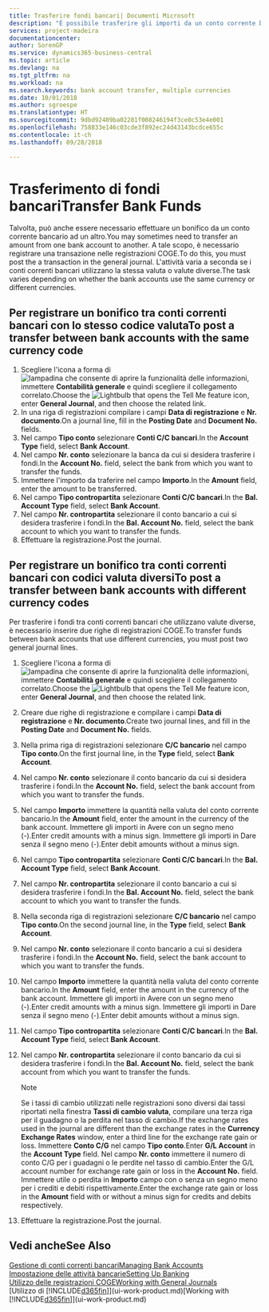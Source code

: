 ```yaml
---
title: Trasferire fondi bancari| Documenti Microsoft
description: "È possibile trasferire gli importi da un conto corrente bancario a un altro, incluse le valute diverse, tramite la registrazione della transazione nelle registrazioni COGE."
services: project-madeira
documentationcenter: 
author: SorenGP
ms.service: dynamics365-business-central
ms.topic: article
ms.devlang: na
ms.tgt_pltfrm: na
ms.workload: na
ms.search.keywords: bank account transfer, multiple currencies
ms.date: 10/01/2018
ms.author: sgroespe
ms.translationtype: HT
ms.sourcegitcommit: 9dbd92409ba02281f008246194f3ce0c53e4e001
ms.openlocfilehash: 758833e146c03cde3f892ec24d43143bcdce655c
ms.contentlocale: it-ch
ms.lasthandoff: 09/28/2018

---
```

# <a name="transfer-bank-funds"></a><span data-ttu-id="4bd77-103">Trasferimento di fondi bancari</span><span class="sxs-lookup"><span data-stu-id="4bd77-103">Transfer Bank Funds</span></span>
<span data-ttu-id="4bd77-104">Talvolta, può anche essere necessario effettuare un bonifico da un conto corrente bancario ad un altro.</span><span class="sxs-lookup"><span data-stu-id="4bd77-104">You may sometimes need to transfer an amount from one bank account to another.</span></span> <span data-ttu-id="4bd77-105">A tale scopo, è necessario registrare una transazione nelle registrazioni COGE.</span><span class="sxs-lookup"><span data-stu-id="4bd77-105">To do this, you must post the a transaction in the general journal.</span></span> <span data-ttu-id="4bd77-106">L'attività varia a seconda se i conti correnti bancari utilizzano la stessa valuta o valute diverse.</span><span class="sxs-lookup"><span data-stu-id="4bd77-106">The task varies depending on whether the bank accounts use the same currency or different currencies.</span></span>

## <a name="to-post-a-transfer-between-bank-accounts-with-the-same-currency-code"></a><span data-ttu-id="4bd77-107">Per registrare un bonifico tra conti correnti bancari con lo stesso codice valuta</span><span class="sxs-lookup"><span data-stu-id="4bd77-107">To post a transfer between bank accounts with the same currency code</span></span>
1. <span data-ttu-id="4bd77-108">Scegliere l'icona a forma di ![lampadina che consente di aprire la funzionalità delle informazioni](media/ui-search/search_small.png "Informazioni sull'operazione che si desidera eseguire"), immettere **Contabilità generale** e quindi scegliere il collegamento correlato.</span><span class="sxs-lookup"><span data-stu-id="4bd77-108">Choose the ![Lightbulb that opens the Tell Me feature](media/ui-search/search_small.png "Tell me what you want to do") icon, enter **General Journal**, and then choose the related link.</span></span>
2. <span data-ttu-id="4bd77-109">In una riga di registrazioni compilare i campi **Data di registrazione** e **Nr. documento**.</span><span class="sxs-lookup"><span data-stu-id="4bd77-109">On a journal line, fill in the **Posting Date** and **Document No.** fields.</span></span>
3. <span data-ttu-id="4bd77-110">Nel campo **Tipo conto** selezionare **Conti C/C bancari**.</span><span class="sxs-lookup"><span data-stu-id="4bd77-110">In the **Account Type** field, select **Bank Account**.</span></span>
4. <span data-ttu-id="4bd77-111">Nel campo **Nr. conto** selezionare la banca da cui si desidera trasferire i fondi.</span><span class="sxs-lookup"><span data-stu-id="4bd77-111">In the **Account No.** field, select the bank from which you want to transfer the funds.</span></span>
5. <span data-ttu-id="4bd77-112">Immettere l'importo da traferire nel campo **Importo**.</span><span class="sxs-lookup"><span data-stu-id="4bd77-112">In the **Amount** field, enter the amount to be transferred.</span></span>
6. <span data-ttu-id="4bd77-113">Nel campo **Tipo contropartita** selezionare **Conti C/C bancari**.</span><span class="sxs-lookup"><span data-stu-id="4bd77-113">In the **Bal. Account Type** field, select **Bank Account**.</span></span>
7. <span data-ttu-id="4bd77-114">Nel campo **Nr. contropartita** selezionare il conto bancario a cui si desidera trasferire i fondi.</span><span class="sxs-lookup"><span data-stu-id="4bd77-114">In the **Bal. Account No.** field, select the bank account to which you want to transfer the funds.</span></span>
8. <span data-ttu-id="4bd77-115">Effettuare la registrazione.</span><span class="sxs-lookup"><span data-stu-id="4bd77-115">Post the journal.</span></span>

## <a name="to-post-a-transfer-between-bank-accounts-with-different-currency-codes"></a><span data-ttu-id="4bd77-116">Per registrare un bonifico tra conti correnti bancari con codici valuta diversi</span><span class="sxs-lookup"><span data-stu-id="4bd77-116">To post a transfer between bank accounts with different currency codes</span></span>
<span data-ttu-id="4bd77-117">Per trasferire i fondi tra conti correnti bancari che utilizzano valute diverse, è necessario inserire due righe di registrazioni COGE.</span><span class="sxs-lookup"><span data-stu-id="4bd77-117">To transfer funds between bank accounts that use different currencies, you must post two general journal lines.</span></span>

1. <span data-ttu-id="4bd77-118">Scegliere l'icona a forma di ![lampadina che consente di aprire la funzionalità delle informazioni](media/ui-search/search_small.png "Informazioni sull'operazione che si desidera eseguire"), immettere **Contabilità generale** e quindi scegliere il collegamento correlato.</span><span class="sxs-lookup"><span data-stu-id="4bd77-118">Choose the ![Lightbulb that opens the Tell Me feature](media/ui-search/search_small.png "Tell me what you want to do") icon, enter **General Journal**, and then choose the related link.</span></span>
2. <span data-ttu-id="4bd77-119">Creare due righe di registrazione e compilare i campi **Data di registrazione** e **Nr. documento**.</span><span class="sxs-lookup"><span data-stu-id="4bd77-119">Create two journal lines, and fill in the **Posting Date** and **Document No.** fields.</span></span>
3. <span data-ttu-id="4bd77-120">Nella prima riga di registrazioni selezionare **C/C bancario** nel campo **Tipo conto**.</span><span class="sxs-lookup"><span data-stu-id="4bd77-120">On the first journal line, in the **Type** field, select **Bank Account**.</span></span>
4. <span data-ttu-id="4bd77-121">Nel campo **Nr. conto** selezionare il conto bancario da cui si desidera trasferire i fondi.</span><span class="sxs-lookup"><span data-stu-id="4bd77-121">In the **Account No.** field, select the bank account from which you want to transfer the funds.</span></span>
5. <span data-ttu-id="4bd77-122">Nel campo **Importo** immettere la quantità nella valuta del conto corrente bancario.</span><span class="sxs-lookup"><span data-stu-id="4bd77-122">In the **Amount** field, enter the amount in the currency of the bank account.</span></span> <span data-ttu-id="4bd77-123">Immettere gli importi in Avere con un segno meno (-).</span><span class="sxs-lookup"><span data-stu-id="4bd77-123">Enter credit amounts with a minus sign.</span></span> <span data-ttu-id="4bd77-124">Immettere gli importi in Dare senza il segno meno (-).</span><span class="sxs-lookup"><span data-stu-id="4bd77-124">Enter debit amounts without a minus sign.</span></span>
6. <span data-ttu-id="4bd77-125">Nel campo **Tipo contropartita** selezionare **Conti C/C bancari**.</span><span class="sxs-lookup"><span data-stu-id="4bd77-125">In the **Bal. Account Type** field, select **Bank Account**.</span></span>
7. <span data-ttu-id="4bd77-126">Nel campo **Nr. contropartita** selezionare il conto bancario a cui si desidera trasferire i fondi.</span><span class="sxs-lookup"><span data-stu-id="4bd77-126">In the **Bal. Account No.** field, select the bank account to which you want to transfer the funds.</span></span>
8. <span data-ttu-id="4bd77-127">Nella seconda riga di registrazioni selezionare **C/C bancario** nel campo **Tipo conto**.</span><span class="sxs-lookup"><span data-stu-id="4bd77-127">On the second journal line, in the **Type** field, select **Bank Account**.</span></span>
9. <span data-ttu-id="4bd77-128">Nel campo **Nr. conto** selezionare il conto bancario a cui si desidera trasferire i fondi.</span><span class="sxs-lookup"><span data-stu-id="4bd77-128">In the **Account No.** field, select the bank account to which you want to transfer the funds.</span></span>
10. <span data-ttu-id="4bd77-129">Nel campo **Importo** immettere la quantità nella valuta del conto corrente bancario.</span><span class="sxs-lookup"><span data-stu-id="4bd77-129">In the **Amount** field, enter the amount in the currency of the bank account.</span></span> <span data-ttu-id="4bd77-130">Immettere gli importi in Avere con un segno meno (-).</span><span class="sxs-lookup"><span data-stu-id="4bd77-130">Enter credit amounts with a minus sign.</span></span> <span data-ttu-id="4bd77-131">Immettere gli importi in Dare senza il segno meno (-).</span><span class="sxs-lookup"><span data-stu-id="4bd77-131">Enter debit amounts without a minus sign.</span></span>
11. <span data-ttu-id="4bd77-132">Nel campo **Tipo contropartita** selezionare **Conti C/C bancari**.</span><span class="sxs-lookup"><span data-stu-id="4bd77-132">In the **Bal. Account Type** field, select **Bank Account**.</span></span>  
12. <span data-ttu-id="4bd77-133">Nel campo **Nr. contropartita** selezionare il conto bancario da cui si desidera trasferire i fondi.</span><span class="sxs-lookup"><span data-stu-id="4bd77-133">In the **Bal. Account No.** field, select the bank account from which you want to transfer the funds.</span></span>

    > [!NOTE]  
    > <span data-ttu-id="4bd77-134">Se i tassi di cambio utilizzati nelle registrazioni sono diversi dai tassi riportati nella finestra **Tassi di cambio valuta**, compilare una terza riga per il guadagno o la perdita nel tasso di cambio.</span><span class="sxs-lookup"><span data-stu-id="4bd77-134">If the exchange rates used in the journal are different than the exchange rates in the **Currency Exchange Rates** window, enter a third line for the exchange rate gain or loss.</span></span> <span data-ttu-id="4bd77-135">Immettere **Conto C/G** nel campo **Tipo conto**.</span><span class="sxs-lookup"><span data-stu-id="4bd77-135">Enter **G/L Account** in the **Account Type** field.</span></span> <span data-ttu-id="4bd77-136">Nel campo **Nr. conto** immettere il numero di conto C/G per i guadagni o le perdite nel tasso di cambio.</span><span class="sxs-lookup"><span data-stu-id="4bd77-136">Enter the G/L account number for exchange rate gain or loss in the **Account No.** field.</span></span> <span data-ttu-id="4bd77-137">Immettere utile o perdita in **Importo** campo con o senza un segno meno per i crediti e debiti rispettivamente.</span><span class="sxs-lookup"><span data-stu-id="4bd77-137">Enter the exchange rate gain or loss in the **Amount** field with or without a minus sign for credits and debits respectively.</span></span>
13. <span data-ttu-id="4bd77-138">Effettuare la registrazione.</span><span class="sxs-lookup"><span data-stu-id="4bd77-138">Post the journal.</span></span>

## <a name="see-also"></a><span data-ttu-id="4bd77-139">Vedi anche</span><span class="sxs-lookup"><span data-stu-id="4bd77-139">See Also</span></span>
[<span data-ttu-id="4bd77-140">Gestione di conti correnti bancari</span><span class="sxs-lookup"><span data-stu-id="4bd77-140">Managing Bank Accounts</span></span>](bank-manage-bank-accounts.md)  
[<span data-ttu-id="4bd77-141">Impostazione delle attività bancarie</span><span class="sxs-lookup"><span data-stu-id="4bd77-141">Setting Up Banking</span></span>](bank-setup-banking.md)  
[<span data-ttu-id="4bd77-142">Utilizzo delle registrazioni COGE</span><span class="sxs-lookup"><span data-stu-id="4bd77-142">Working with General Journals</span></span>](ui-work-general-journals.md)  
<span data-ttu-id="4bd77-143">[Utilizzo di [!INCLUDE[d365fin](includes/d365fin_md.md)]](ui-work-product.md)</span><span class="sxs-lookup"><span data-stu-id="4bd77-143">[Working with [!INCLUDE[d365fin](includes/d365fin_md.md)]](ui-work-product.md)</span></span>

